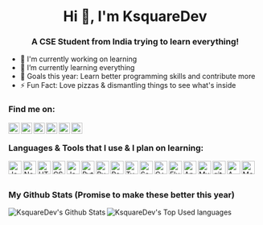 <h1 align="center">Hi 👋, I'm KsquareDev</h1>
<h3 align="center">A CSE Student from India trying to learn everything!</h3>


* 🔭 I'm currently working on learning
* 🌱 I’m currently learning everything
* 🥅 Goals this year: Learn better programming skills and contribute more
* ⚡ Fun Fact: Love pizzas & dismantling things to see what's inside


<h3>Find me on:</h3>

[<img align="left" alt="KsquareDev Twitter" width="22px" src="https://github.com/itsksquaredev/itsksquaredev/blob/master/icons/twitter.svg" />](https://twitter.com/itsksquaredev)
[<img align="left" alt="KsquareDev Instagram" width="22px" src="https://github.com/itsksquaredev/itsksquaredev/blob/master/icons/instagram.svg" />](https://www.instagram.com/ig_ksquare/)
[<img align="left" alt="KsquareDev Discord" width="22px" src="https://github.com/itsksquaredev/itsksquaredev/blob/master/icons/discord.svg" />](https://discord.gg/fKaA96B)
[<img align="left" alt="KsquareDev CodePen" width="22px" src="https://github.com/itsksquaredev/itsksquaredev/blob/master/icons/codepen.svg" />](https://codepen.io/itsksquaredev)
[<img align="left" alt="KsquareDev GitHub" width="22px" src="https://github.com/itsksquaredev/itsksquaredev/blob/master/icons/github.svg" />](https://github.com/itsksquaredev)
[<img align="left" alt="KsquareDev Youtube" width="22px" src="https://github.com/itsksquaredev/itsksquaredev/blob/master/icons/youtube.svg" />](https://www.youtube.com/channel/UCKy0UMzh4Sc6vFDqdADxWsQ)
</br>


<h3>Languages & Tools that I use & I plan on learning:</h3>

<img align="left" alt="JavaScript" width="26px" src="https://github.com/itsksquaredev/itsksquaredev/blob/master/icons/javascript.svg" />
<img align="left" alt="NodeJS" width="26px" src="https://github.com/itsksquaredev/itsksquaredev/blob/master/icons/node-dot-js.svg" />
<img align="left" alt="HTML5" width="26px" src="https://github.com/itsksquaredev/itsksquaredev/blob/master/icons/html5.svg" />
<img align="left" alt="CSS3" width="26px" src="https://github.com/itsksquaredev/itsksquaredev/blob/master/icons/css3.svg" />
<img align="left" alt="Java" width="26px" src="https://github.com/itsksquaredev/itsksquaredev/blob/master/icons/java.svg" />
<img align="left" alt="Python" width="26px" src="https://github.com/itsksquaredev/itsksquaredev/blob/master/icons/python.svg" />
<img align="left" alt="Rust" width="26px" src="https://github.com/itsksquaredev/itsksquaredev/blob/master/icons/rust.svg" />
<img align="left" alt="React" width="26px" src="https://github.com/itsksquaredev/itsksquaredev/blob/master/icons/react.svg" />
<img align="left" alt="TypeScript" width="26px" src="https://github.com/itsksquaredev/itsksquaredev/blob/master/icons/typescript.svg" />
<img align="left" alt="Sass" width="26px" src="https://github.com/itsksquaredev/itsksquaredev/blob/master/icons/sass.svg" />
<img align="left" alt="C++" width="26px" src="https://github.com/itsksquaredev/itsksquaredev/blob/master/icons/cplusplus.svg" />
<img align="left" alt="Flutter" width="26px" src="https://github.com/itsksquaredev/itsksquaredev/blob/master/icons/flutter.svg" />
<img align="left" alt="Angular" width="26px" src="https://github.com/itsksquaredev/itsksquaredev/blob/master/icons/angular.svg" />
<img align="left" alt="MySQL" width="26px" src="https://github.com/itsksquaredev/itsksquaredev/blob/master/icons/mysql.svg" />
<img align="left" alt="git" width="26px" src="https://github.com/itsksquaredev/itsksquaredev/blob/master/icons/git.svg" />
<img align="left" alt="AWS" width="26px" src="https://github.com/itsksquaredev/itsksquaredev/blob/master/icons/amazonaws.svg" />
<img align="left" alt="MongoDB" width="26px" src="https://github.com/itsksquaredev/itsksquaredev/blob/master/icons/mongodb.svg" />
</br>
</br>

<h3>My Github Stats (Promise to make these better this year)</h3>
<img align="left" alt="KsquareDev's Github Stats" src="https://github-readme-stats.vercel.app/api?username=itsksquaredev&show_icons=true&hide_border=true&theme=dark&include_all_commits=true&count_private=true&hide_title=true" />
<img align="left" alt="KsquareDev's Top Used languages" src="https://github-readme-stats.vercel.app/api/top-langs/?username=itsksquaredev&layout=compact" />
